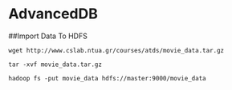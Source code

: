 # AdvancedDB

##Import Data To HDFS
```
wget http://www.cslab.ntua.gr/courses/atds/movie_data.tar.gz

tar -xvf movie_data.tar.gz

hadoop fs -put movie_data hdfs://master:9000/movie_data

```
